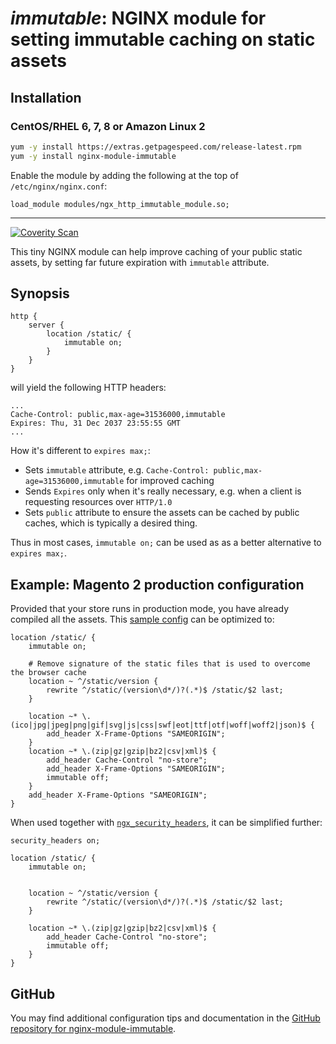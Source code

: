 # _immutable_: NGINX module for setting immutable caching on static assets


## Installation

### CentOS/RHEL 6, 7, 8 or Amazon Linux 2

```bash
yum -y install https://extras.getpagespeed.com/release-latest.rpm
yum -y install nginx-module-immutable
```

Enable the module by adding the following at the top of `/etc/nginx/nginx.conf`:

    load_module modules/ngx_http_immutable_module.so;

<hr />

[![Coverity
Scan](https://img.shields.io/coverity/scan/GetPageSpeed-ngx_immutable)](https://scan.coverity.com/projects/GetPageSpeed-ngx_immutable)

This tiny NGINX module can help improve caching of your public static
assets, by setting far future expiration with `immutable` attribute.

## Synopsis

    http {
        server {
            location /static/ {
                immutable on;
            }
        }
    }

will yield the following HTTP headers:

    ...
    Cache-Control: public,max-age=31536000,immutable
    Expires: Thu, 31 Dec 2037 23:55:55 GMT 
    ...

How it's different to `expires max;`:

  - Sets `immutable` attribute, e.g. `Cache-Control:
    public,max-age=31536000,immutable` for improved caching
  - Sends `Expires` only when it's really necessary, e.g. when a client
    is requesting resources over `HTTP/1.0`
  - Sets `public` attribute to ensure the assets can be cached by public
    caches, which is typically a desired thing.

Thus in most cases, `immutable on;` can be used as as a better
alternative to `expires
    max;`.

## Example: Magento 2 production configuration

Provided that your store runs in production mode, you have already
compiled all the assets. This [sample
config](https://github.com/magento/magento2/blob/2.3.4/nginx.conf.sample#L103-L134)
can be optimized to:

    location /static/ {
        immutable on;
    
        # Remove signature of the static files that is used to overcome the browser cache
        location ~ ^/static/version {
            rewrite ^/static/(version\d*/)?(.*)$ /static/$2 last;
        }
    
        location ~* \.(ico|jpg|jpeg|png|gif|svg|js|css|swf|eot|ttf|otf|woff|woff2|json)$ {
            add_header X-Frame-Options "SAMEORIGIN";
        }
        location ~* \.(zip|gz|gzip|bz2|csv|xml)$ {
            add_header Cache-Control "no-store";
            add_header X-Frame-Options "SAMEORIGIN";
            immutable off;
        }
        add_header X-Frame-Options "SAMEORIGIN";
    }

When used together with
[`ngx_security_headers`](https://github.com/GetPageSpeed/ngx_security_headers),
it can be simplified further:

    security_headers on;
    
    location /static/ {
        immutable on;
    
        
        location ~ ^/static/version {
            rewrite ^/static/(version\d*/)?(.*)$ /static/$2 last;
        }
    
        location ~* \.(zip|gz|gzip|bz2|csv|xml)$ {
            add_header Cache-Control "no-store";
            immutable off;
        }
    }

## GitHub

You may find additional configuration tips and documentation in the [GitHub repository for 
nginx-module-immutable](https://github.com/GetPageSpeed/ngx_immutable).
